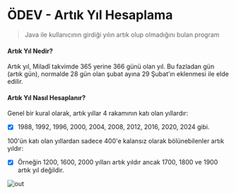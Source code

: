# ÖDEV - Artık Yıl Hesaplama

> Java ile kullanıcının girdiği yılın artık olup olmadığını bulan program


#### Artık Yıl Nedir? 

Artık yıl, Miladî takvimde 365 yerine 366 günü olan yıl. Bu fazladan gün (artık gün), normalde 28 gün olan şubat ayına 29 Şubat’ın eklenmesi ile elde edilir.



#### Artık Yıl Nasıl Hesaplanır?
 
Genel bir kural olarak, artık yıllar 4 rakamının katı olan yıllardır: 
- [x] 1988, 1992, 1996, 2000, 2004, 2008, 2012, 2016, 2020, 2024 gibi.


100'ün katı olan yıllardan sadece 400'e kalansız olarak bölünebilenler artık yıldır:
 
- [x] Örneğin 1200, 1600, 2000 yılları artık yıldır ancak 1700, 1800 ve 1900 artık yıl değildir.

![out](https://user-images.githubusercontent.com/35347777/138615449-3d6f1770-9d69-481f-9a1d-5917b371e5c5.gif)




